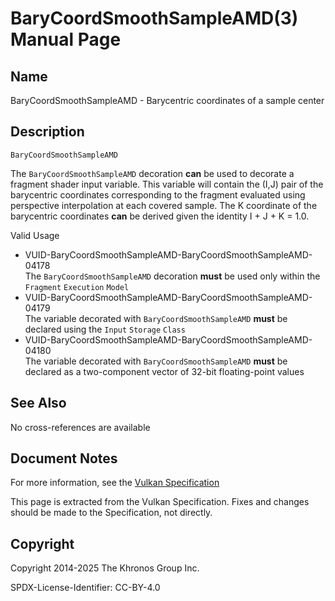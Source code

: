 # BaryCoordSmoothSampleAMD(3) Manual Page

## Name

BaryCoordSmoothSampleAMD - Barycentric coordinates of a sample center



## [](#_description)Description

`BaryCoordSmoothSampleAMD`

The `BaryCoordSmoothSampleAMD` decoration **can** be used to decorate a fragment shader input variable. This variable will contain the (I,J) pair of the barycentric coordinates corresponding to the fragment evaluated using perspective interpolation at each covered sample. The K coordinate of the barycentric coordinates **can** be derived given the identity I + J + K = 1.0.

Valid Usage

- [](#VUID-BaryCoordSmoothSampleAMD-BaryCoordSmoothSampleAMD-04178)VUID-BaryCoordSmoothSampleAMD-BaryCoordSmoothSampleAMD-04178  
  The `BaryCoordSmoothSampleAMD` decoration **must** be used only within the `Fragment` `Execution` `Model`
- [](#VUID-BaryCoordSmoothSampleAMD-BaryCoordSmoothSampleAMD-04179)VUID-BaryCoordSmoothSampleAMD-BaryCoordSmoothSampleAMD-04179  
  The variable decorated with `BaryCoordSmoothSampleAMD` **must** be declared using the `Input` `Storage` `Class`
- [](#VUID-BaryCoordSmoothSampleAMD-BaryCoordSmoothSampleAMD-04180)VUID-BaryCoordSmoothSampleAMD-BaryCoordSmoothSampleAMD-04180  
  The variable decorated with `BaryCoordSmoothSampleAMD` **must** be declared as a two-component vector of 32-bit floating-point values

## [](#_see_also)See Also

No cross-references are available

## [](#_document_notes)Document Notes

For more information, see the [Vulkan Specification](https://registry.khronos.org/vulkan/specs/latest/html/vkspec.html#BaryCoordSmoothSampleAMD)

This page is extracted from the Vulkan Specification. Fixes and changes should be made to the Specification, not directly.

## [](#_copyright)Copyright

Copyright 2014-2025 The Khronos Group Inc.

SPDX-License-Identifier: CC-BY-4.0